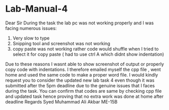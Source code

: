 # Lab-Manual-4
Dear Sir
During the task the lab pc was not working properly and I was facing numerous issues:
1) Very slow to type
2) Snipping tool and screenshot was not working
3) copy paste was not working rather code would shuffle when I tried to select it for copy paste  ( had to use ctrl A which didnt show indentation)

 Due to these reasons I wasnt able to show screenshot of output or properly copy code with indentations.
 I therefore emailed myself the cpp file , went home and used the same code to make a proper word file.
 I would kindly request you to consider the updated new lab task 4 even though it was submitted after the 5pm deadline due to the genuine issues that I faces during the task.
 You can confirm that codes are same by checking cpp file and updated task hence proving that no extra work was done at home after deadline
 Regards Syed Muhammad Ali Akbar ME-15B
 
